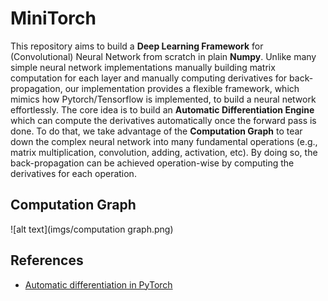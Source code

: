 # MiniTorch

<!-- <font size="10"> -->
This repository aims to build a **Deep Learning Framework** for (Convolutional) Neural Network from scratch in plain **Numpy**. Unlike many simple neural network implementations manually building matrix computation for each layer and manually computing derivatives for back-propagation, our implementation provides a flexible framework, which mimics how Pytorch/Tensorflow is implemented, to build a neural network effortlessly. The core idea is to build an **Automatic Differentiation Engine** which can compute the derivatives automatically once the forward pass is done. To do that, we take advantage of the **Computation Graph** to tear down the complex neural network into many fundamental operations (e.g., matrix multiplication, convolution, adding, activation, etc). By doing so, the back-propagation can be achieved operation-wise by computing the derivatives for each operation. 
<!-- </font>  -->

## Computation Graph
![alt text](imgs/computation graph.png)

## References
- [Automatic differentiation in PyTorch](https://openreview.net/pdf?id=BJJsrmfCZ)

